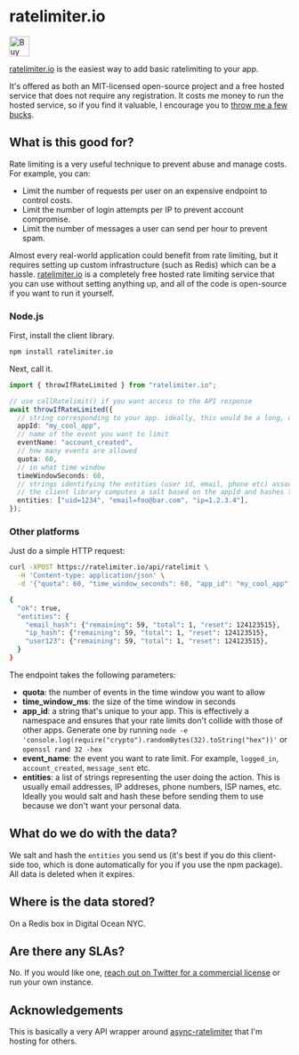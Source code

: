 # ratelimiter.io

<a href='https://ko-fi.com/T6T5EYYCS' target='_blank'><img height='36' style='border:0px;height:36px;' src='https://cdn.ko-fi.com/cdn/kofi5.png?v=3' border='0' alt='Buy Me a Coffee at ko-fi.com' /></a>

[ratelimiter.io](https://ratelimiter.io) is the easiest way to add basic ratelimiting to your app.

It's offered as both an MIT-licensed open-source project and a free hosted service that does not require any registration. It costs me money to run the hosted service, so if you find it valuable, I encourage you to [throw me a few bucks](https://ko-fi.com/T6T5EYYCS).

## What is this good for?

Rate limiting is a very useful technique to prevent abuse and manage costs. For example, you can:

- Limit the number of requests per user on an expensive endpoint to control costs.
- Limit the number of login attempts per IP to prevent account compromise.
- Limit the number of messages a user can send per hour to prevent spam.

Almost every real-world application could benefit from rate limiting, but it requires setting up custom infrastructure (such as Redis) which can be a hassle. [ratelimiter.io](https://ratelimiter.io/) is a completely free hosted rate limiting service that you can use without setting anything up, and all of the code is open-source if you want to run it yourself.

### Node.js

First, install the client library.

```sh
npm install ratelimiter.io
```

Next, call it.

```typescript
import { throwIfRateLimited } from "ratelimiter.io";

// use callRatelimit() if you want access to the API response
await throwIfRateLimited({
  // string corresponding to your app. ideally, this would be a long, unique string, like a uuid
  appId: "my_cool_app",
  // name of the event you want to limit
  eventName: "account_created",
  // how many events are allowed
  quota: 60,
  // in what time window
  timeWindowSeconds: 60,
  // strings identifying the entities (user id, email, phone etc) associated with the user
  // the client library computes a salt based on the appId and hashes these entities
  entities: ["uid=1234", "email=foo@bar.com", "ip=1.2.3.4"],
});
```

### Other platforms

Just do a simple HTTP request:

```sh
curl -XPOST https://ratelimiter.io/api/ratelimit \
  -H 'Content-type: application/json' \
  -d '{"quota": 60, "time_window_seconds": 60, "app_id": "my_cool_app", "event_name": "message_sent", "entities": ["email_hash", "ip_hash", "user123"]}'

{
  "ok": true,
  "entities": {
    "email_hash": {"remaining": 59, "total": 1, "reset": 124123515},
    "ip_hash": {"remaining": 59, "total": 1, "reset": 124123515},
    "user123": {"remaining": 59, "total": 1, "reset": 124123515},
  }
}
```

The endpoint takes the following parameters:

- **quota**: the number of events in the time window you want to allow
- **time_window_ms**: the size of the time window in seconds
- **app_id**: a string that's unique to your app. This is effectively a namespace and ensures that your rate limits don't collide with those of other apps. Generate one by running `node -e 'console.log(require("crypto").randomBytes(32).toString("hex"))'` or `openssl rand 32 -hex`
- **event_name**: the event you want to rate limit. For example, `logged_in`, `account_created`, `message_sent` etc.
- **entities**: a list of strings representing the user doing the action. This is usually email addresses, IP addreses, phone numbers, ISP names, etc. Ideally you would salt and hash these before sending them to use because we don't want your personal data.

## What do we do with the data?

We salt and hash the `entities` you send us (it's best if you do this client-side too, which is done automatically for you if you use the npm package). All data is deleted when it expires.

## Where is the data stored?

On a Redis box in Digital Ocean NYC.

## Are there any SLAs?

No. If you would like one, [reach out on Twitter for a commercial license](https://twitter.com/floydophone) or run your own instance.

## Acknowledgements

This is basically a very API wrapper around [async-ratelimiter](https://github.com/microlinkhq/async-ratelimiter) that I'm hosting for others.
